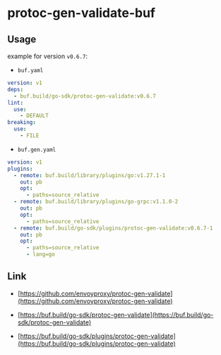 # protoc-gen-validate-buf

## Usage

example for version `v0.6.7`:

- `buf.yaml`

```yaml
version: v1
deps:
  - buf.build/go-sdk/protoc-gen-validate:v0.6.7
lint:
  use:
    - DEFAULT
breaking:
  use:
    - FILE
```

- `buf.gen.yaml`

```yaml
version: v1
plugins:
  - remote: buf.build/library/plugins/go:v1.27.1-1
    out: pb
    opt:
      - paths=source_relative
  - remote: buf.build/library/plugins/go-grpc:v1.1.0-2
    out: pb
    opt:
      - paths=source_relative
  - remote: buf.build/go-sdk/plugins/protoc-gen-validate:v0.6.7-1
    out: pb
    opt:
      - paths=source_relative
      - lang=go
```

## Link

- [https://github.com/envoyproxy/protoc-gen-validate](https://github.com/envoyproxy/protoc-gen-validate)

- [https://buf.build/go-sdk/protoc-gen-validate](https://buf.build/go-sdk/protoc-gen-validate)

- [https://buf.build/go-sdk/plugins/protoc-gen-validate](https://buf.build/go-sdk/plugins/protoc-gen-validate)
